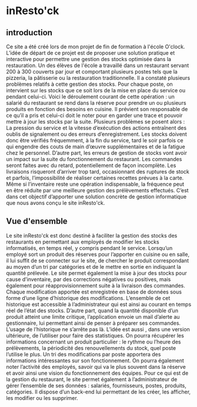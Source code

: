 # inResto'ck
## introduction
Ce site a été créé lors de mon projet de fin de formation à l'école O'clock.
L’idée de départ de ce projet est de proposer une solution pratique et interactive pour permettre une gestion des stocks optimisée dans la restauration.
Un des élèves de l'école a travaillé dans un restaurant servant 200 à 300 couverts par jour et comportant plusieurs postes tels que la pizzeria, la pâtisserie ou la restauration traditionnelle. Il a constaté plusieurs problèmes relatifs à cette gestion des stocks.
Pour chaque poste, on intervient sur les stocks que ce soit lors de la mise en place du service ou pendant celui-ci. Voici le déroulement courant de cette opération : un salarié du restaurant se rend dans la réserve pour prendre un ou plusieurs produits en fonction des besoins en cuisine. Il prévient son responsable de ce qu’il a pris et celui-ci doit le noter pour en garder une trace et pouvoir mettre à jour les stocks par la suite.
Plusieurs problèmes se posent alors :
La pression du service et la vitesse d’exécution des actions entraînent des oublis de signalement ou des erreurs d’enregistrement. Les stocks doivent donc être vérifiés fréquemment, à la fin du service, tard le soir parfois ce qui engendre des couts de main d’œuvre supplémentaires et de la fatigue chez le personnel.
D’autre part, les erreurs de gestion de stocks vont avoir un impact sur la suite du fonctionnement du restaurant. Les commandes seront faites avec du retard, potentiellement de façon incomplète. Les livraisons risqueront d’arriver trop tard, occasionnant des ruptures de stock et parfois, l’impossibilité de réaliser certaines recettes prévues à la carte.
Même si l’inventaire reste une opération indispensable, la fréquence peut en être réduite par une meilleure gestion des prélèvements effectués. 
C’est dans cet objectif d’apporter une solution concrète de gestion informatique que nous avons conçu le site inResto'ck.

## Vue d'ensemble
Le site inResto'ck est donc destiné à faciliter la gestion des stocks des restaurants en permettant aux employés de modifier les stocks informatisés, en temps réel, y compris pendant le service.
Lorsqu’un employé sort un produit des réserves pour l’apporter en cuisine ou en salle, il lui suffit de  se connecter sur le site, de chercher le produit correspondant au moyen d’un tri par catégories et de le mettre en sortie en indiquant la quantité prélevée.
Le site permet également la mise à jour des stocks pour cause d’inventaire, par des corrections négatives ou positives, mais également pour réapprovisionnement suite à la livraison des commandes.
Chaque modification apportée est enregistrée en base de données sous forme d’une ligne d’historique des modifications. L’ensemble de cet historique est accessible à l’administrateur qui est ainsi au courant en temps réel de l’état des stocks. D’autre part, quand la quantité disponible d’un produit atteint une limite critique, l’application envoie un mail d’alerte au gestionnaire, lui permettant ainsi de penser à préparer ses commandes.
L’usage de l’historique ne s’arrête pas là. L’idée est aussi , dans une version ultérieure, de l’utiliser pour faire des statistiques. On pourra récupérer les informations concernant un produit particulier : le rythme ou l’heure des prélèvements, la périodicité des renouvellements du stock, quel poste l’utilise le plus. Un tri des modifications par poste apportera des informations intéressantes sur son fonctionnement. On pourra également noter l’activité des employés, savoir qui va le plus souvent dans la réserve et avoir ainsi une vision du fonctionnement des équipes.
Pour ce qui est de la gestion du restaurant, le site permet également à l’administrateur de gérer l’ensemble de ses données : salariés, fournisseurs, postes, produits, catégories. Il dispose d’un back-end lui permettant de les créer, les afficher, les modifier ou les supprimer.
